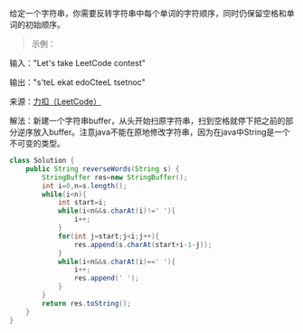 给定一个字符串，你需要反转字符串中每个单词的字符顺序，同时仍保留空格和单词的初始顺序。

>示例：

输入："Let's take LeetCode contest"

输出："s'teL ekat edoCteeL tsetnoc"

来源：[力扣（LeetCode）](https://leetcode-cn.com/problems/reverse-words-in-a-string-iii)

解法：新建一个字符串buffer，从头开始扫原字符串，扫到空格就停下把之前的部分逆序放入buffer。注意java不能在原地修改字符串，因为在java中String是一个不可变的类型。

```java
class Solution {
    public String reverseWords(String s) {
        StringBuffer res=new StringBuffer();
        int i=0,n=s.length();
        while(i<n){
            int start=i;
            while(i<n&&s.charAt(i)!=' '){
                i++;
            }
            for(int j=start;j<i;j++){
                res.append(s.charAt(start+i-1-j));
            }
            while(i<n&&s.charAt(i)==' '){
                i++;
                res.append(' ');
            }      
        }
        return res.toString();
    }
}
```

